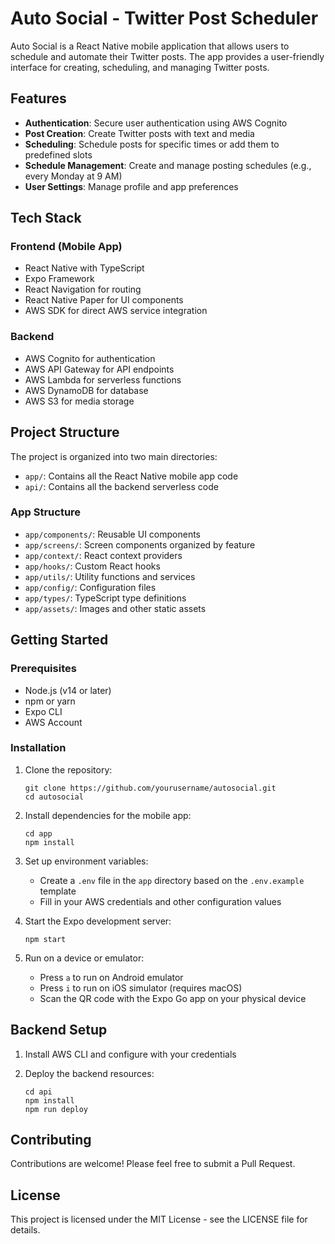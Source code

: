 # Auto Social - Twitter Post Scheduler

Auto Social is a React Native mobile application that allows users to schedule and automate their Twitter posts. The app provides a user-friendly interface for creating, scheduling, and managing Twitter posts.

## Features

-   **Authentication**: Secure user authentication using AWS Cognito
-   **Post Creation**: Create Twitter posts with text and media
-   **Scheduling**: Schedule posts for specific times or add them to predefined slots
-   **Schedule Management**: Create and manage posting schedules (e.g., every Monday at 9 AM)
-   **User Settings**: Manage profile and app preferences

## Tech Stack

### Frontend (Mobile App)

-   React Native with TypeScript
-   Expo Framework
-   React Navigation for routing
-   React Native Paper for UI components
-   AWS SDK for direct AWS service integration

### Backend

-   AWS Cognito for authentication
-   AWS API Gateway for API endpoints
-   AWS Lambda for serverless functions
-   AWS DynamoDB for database
-   AWS S3 for media storage

## Project Structure

The project is organized into two main directories:

-   `app/`: Contains all the React Native mobile app code
-   `api/`: Contains all the backend serverless code

### App Structure

-   `app/components/`: Reusable UI components
-   `app/screens/`: Screen components organized by feature
-   `app/context/`: React context providers
-   `app/hooks/`: Custom React hooks
-   `app/utils/`: Utility functions and services
-   `app/config/`: Configuration files
-   `app/types/`: TypeScript type definitions
-   `app/assets/`: Images and other static assets

## Getting Started

### Prerequisites

-   Node.js (v14 or later)
-   npm or yarn
-   Expo CLI
-   AWS Account

### Installation

1. Clone the repository:

    ```
    git clone https://github.com/yourusername/autosocial.git
    cd autosocial
    ```

2. Install dependencies for the mobile app:

    ```
    cd app
    npm install
    ```

3. Set up environment variables:

    - Create a `.env` file in the `app` directory based on the `.env.example` template
    - Fill in your AWS credentials and other configuration values

4. Start the Expo development server:

    ```
    npm start
    ```

5. Run on a device or emulator:
    - Press `a` to run on Android emulator
    - Press `i` to run on iOS simulator (requires macOS)
    - Scan the QR code with the Expo Go app on your physical device

## Backend Setup

1. Install AWS CLI and configure with your credentials

2. Deploy the backend resources:
    ```
    cd api
    npm install
    npm run deploy
    ```

## Contributing

Contributions are welcome! Please feel free to submit a Pull Request.

## License

This project is licensed under the MIT License - see the LICENSE file for details.
